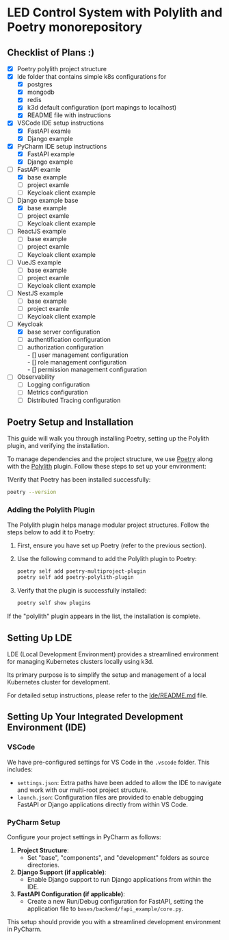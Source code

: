 # LED Control System with Polylith and Poetry monorepository

## Checklist of Plans :)
- [x] Poetry polylith project structure  
- [x] lde folder that contains simple k8s configurations for  
     - [x] postgres   
     - [x] mongodb   
     - [x] redis   
     - [x] k3d default configuration (port mapings to localhost)  
     - [x] README file with instructions   
- [x] VSCode IDE setup instructions
     - [x] FastAPI examle
     - [x] Django example   
- [x] PyCharm IDE setup instructions
     - [x] FastAPI example
     - [x] Django example   
- [ ] FastAPI examle
     - [x] base example 
     - [ ] project examle
     - [ ] Keycloak client example
- [ ] Django example base 
     - [x] base example 
     - [ ] project examle  
     - [ ] Keycloak client example
- [ ] ReactJS example
     - [ ] base example 
     - [ ] project examle
     - [ ] Keycloak client example
- [ ] VueJS example
     - [ ] base example 
     - [ ] project examle
     - [ ] Keycloak client example
- [ ] NestJS example
     - [ ] base example 
     - [ ] project examle
     - [ ] Keycloak client example
- [ ] Keycloak 
     - [x] base server configuration
     - [ ] authentification configuration
     - [ ] authorization configuration   
      - [] user management configuration   
      - [] role management configuration   
      - [] permission management configuration  
- [ ] Observability 
     - [ ] Logging configuration   
     - [ ] Metrics configuration   
     - [ ] Distributed Tracing configuration    

## Poetry Setup and Installation

This guide will walk you through installing Poetry, setting up the Polylith plugin, and verifying the installation.

To manage dependencies and the project structure, we use [Poetry](https://python-poetry.org/) along with the [Polylith](https://polylith.gitbook.io/polylith/) plugin. Follow these steps to set up your environment:


1Verify that Poetry has been installed successfully:
   ```bash
   poetry --version
   ```

### Adding the Polylith Plugin

The Polylith plugin helps manage modular project structures. Follow the steps below to add it to Poetry:

1. First, ensure you have set up Poetry (refer to the previous section).

2. Use the following command to add the Polylith plugin to Poetry:
   ```bash
   poetry self add poetry-multiproject-plugin
   poetry self add poetry-polylith-plugin
   ```

3. Verify that the plugin is successfully installed:
   ```bash
   poetry self show plugins
   ```

If the "polylith" plugin appears in the list, the installation is complete.


## Setting Up LDE

LDE (Local Development Environment) provides a streamlined environment for managing Kubernetes clusters locally using k3d.

Its primary purpose is to simplify the setup and management of a local Kubernetes cluster for development.

For detailed setup instructions, please refer to the [lde/README.md](lde/README.md) file.


## Setting Up Your Integrated Development Environment (IDE)
### VSCode
We have pre-configured settings for VS Code in the `.vscode` folder. This includes:
*   `settings.json`: Extra paths have been added to allow the IDE to navigate and work with our multi-root project structure.
*   `launch.json`: Configuration files are provided to enable debugging FastAPI or Django applications directly from within VS Code.

### PyCharm Setup
Configure your project settings in PyCharm as follows:

1. **Project Structure**:
	* Set "base", "components", and "development" folders as source directories.
2. **Django Support (if applicable)**:
	* Enable Django support to run Django applications from within the IDE.
3. **FastAPI Configuration (if applicable)**:
	* Create a new Run/Debug configuration for FastAPI, setting the application file to `bases/backend/fapi_example/core.py`.

This setup should provide you with a streamlined development environment in PyCharm.
